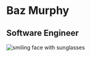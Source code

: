 <h1>Baz Murphy</h1>
<h2>Software Engineer</h2>
<img src="https://em-content.zobj.net/source/microsoft-teams/363/smiling-face-with-sunglasses_1f60e.png" alt="smiling face with sunglasses"/>
